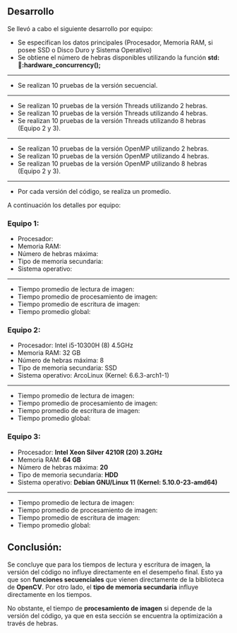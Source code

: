 ## Desarrollo
Se llevó a cabo el siguiente desarrollo por equipo:
* Se especifican los datos principales (Procesador, Memoria RAM, si posee SSD o Disco Duro y Sistema Operativo)
* Se obtiene el número de hebras disponibles utilizando la función **std::thread::hardware_concurrency();**
---------------------------------------------------
* Se realizan 10 pruebas de la versión secuencial.
---------------------------------------------------
* Se realizan 10 pruebas de la versión Threads utilizando 2 hebras.
* Se realizan 10 pruebas de la versión Threads utilizando 4 hebras.
* Se realizan 10 pruebas de la versión Threads utilizando 8 hebras (Equipo 2 y 3).
---------------------------------------------------
* Se realizan 10 pruebas de la versión OpenMP utilizando 2 hebras.
* Se realizan 10 pruebas de la versión OpenMP utilizando 4 hebras.
* Se realizan 10 pruebas de la versión OpenMP utilizando 8 hebras (Equipo 2 y 3).
---------------------------------------------------
* Por cada versión del código, se realiza un promedio.

A continuación los detalles por equipo:

### Equipo 1:

* Procesador:
* Memoria RAM:
* Número de hebras máxima:
* Tipo de memoria secundaria:
* Sistema operativo:
---------------------------------------------------
* Tiempo promedio de lectura de imagen:
* Tiempo promedio de procesamiento de imagen:
* Tiempo promedio de escritura de imagen:
* Tiempo promedio global:

### Equipo 2:

* Procesador: Intel i5-10300H (8) 4.5GHz
* Memoria RAM: 32 GB
* Número de hebras máxima: 8
* Tipo de memoria secundaria: SSD
* Sistema operativo: ArcoLinux (Kernel: 6.6.3-arch1-1)
---------------------------------------------------
* Tiempo promedio de lectura de imagen:
* Tiempo promedio de procesamiento de imagen:
* Tiempo promedio de escritura de imagen:
* Tiempo promedio global:

### Equipo 3:

* Procesador: **Intel Xeon Silver 4210R (20) 3.2GHz**
* Memoria RAM: **64 GB**
* Número de hebras máxima: **20**
* Tipo de memoria secundaria: **HDD**
* Sistema operativo: **Debian GNU/Linux 11 (Kernel: 5.10.0-23-amd64)**
---------------------------------------------------
* Tiempo promedio de lectura de imagen:
* Tiempo promedio de procesamiento de imagen:
* Tiempo promedio de escritura de imagen:
* Tiempo promedio global:

## Conclusión:

Se concluye que para los tiempos de lectura y escritura de imagen, la versión del código no influye directamente en el desempeño final. Esto ya que son **funciones secuenciales** que vienen directamente de la biblioteca de **OpenCV**. Por otro lado, el **tipo de memoria secundaria** influye directamente en los tiempos.

No obstante, el tiempo de **procesamiento de imagen** si depende de la versión del código, ya que en esta sección se encuentra la optimización a través de hebras.